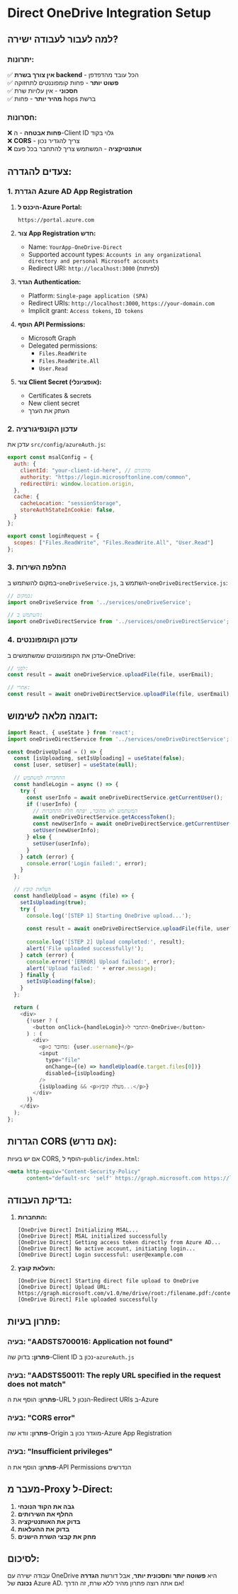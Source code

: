 # Direct OneDrive Integration Setup

## למה לעבור לעבודה ישירה?

### יתרונות:
✅ **אין צורך בשרת backend** - הכל עובד מהדפדפן  
✅ **פשוט יותר** - פחות קומפוננטים לתחזוקה  
✅ **חסכוני** - אין עלויות שרת  
✅ **מהיר יותר** - פחות hops ברשת  

### חסרונות:
❌ **פחות אבטחה** - ה-Client ID גלוי בקוד  
❌ **CORS** - צריך להגדיר נכון  
❌ **אותנטיקציה** - המשתמש צריך להתחבר בכל פעם  

## צעדים להגדרה:

### 1. הגדרת Azure AD App Registration

1. **היכנס ל-Azure Portal:**
   ```
   https://portal.azure.com
   ```

2. **צור App Registration חדש:**
   - Name: `YourApp-OneDrive-Direct`
   - Supported account types: `Accounts in any organizational directory and personal Microsoft accounts`
   - Redirect URI: `http://localhost:3000` (לפיתוח)

3. **הגדר Authentication:**
   - Platform: `Single-page application (SPA)`
   - Redirect URIs: `http://localhost:3000`, `https://your-domain.com`
   - Implicit grant: `Access tokens`, `ID tokens`

4. **הוסף API Permissions:**
   - Microsoft Graph
   - Delegated permissions:
     - `Files.ReadWrite`
     - `Files.ReadWrite.All`
     - `User.Read`

5. **צור Client Secret (אופציונלי):**
   - Certificates & secrets
   - New client secret
   - העתק את הערך

### 2. עדכון הקונפיגורציה

עדכן את `src/config/azureAuth.js`:

```javascript
export const msalConfig = {
  auth: {
    clientId: "your-client-id-here", // מהקודם
    authority: "https://login.microsoftonline.com/common",
    redirectUri: window.location.origin,
  },
  cache: {
    cacheLocation: "sessionStorage",
    storeAuthStateInCookie: false,
  }
};

export const loginRequest = {
  scopes: ["Files.ReadWrite", "Files.ReadWrite.All", "User.Read"]
};
```

### 3. החלפת השירות

במקום להשתמש ב-`oneDriveService.js`, השתמש ב-`oneDriveDirectService.js`:

```javascript
// במקום:
import oneDriveService from '../services/oneDriveService';

// השתמש ב:
import oneDriveDirectService from '../services/oneDriveDirectService';
```

### 4. עדכון הקומפוננטים

עדכן את הקומפוננטים שמשתמשים ב-OneDrive:

```javascript
// לפני:
const result = await oneDriveService.uploadFile(file, userEmail);

// אחרי:
const result = await oneDriveDirectService.uploadFile(file, userEmail);
```

## דוגמה מלאה לשימוש:

```javascript
import React, { useState } from 'react';
import oneDriveDirectService from '../services/oneDriveDirectService';

const OneDriveUpload = () => {
  const [isUploading, setIsUploading] = useState(false);
  const [user, setUser] = useState(null);

  // התחברות למשתמש
  const handleLogin = async () => {
    try {
      const userInfo = await oneDriveDirectService.getCurrentUser();
      if (!userInfo) {
        // המשתמש לא מחובר, יפתח חלון התחברות
        await oneDriveDirectService.getAccessToken();
        const newUserInfo = await oneDriveDirectService.getCurrentUser();
        setUser(newUserInfo);
      } else {
        setUser(userInfo);
      }
    } catch (error) {
      console.error('Login failed:', error);
    }
  };

  // העלאת קובץ
  const handleUpload = async (file) => {
    setIsUploading(true);
    try {
      console.log('[STEP 1] Starting OneDrive upload...');
      
      const result = await oneDriveDirectService.uploadFile(file, user?.username);
      
      console.log('[STEP 2] Upload completed:', result);
      alert('File uploaded successfully!');
    } catch (error) {
      console.error('[ERROR] Upload failed:', error);
      alert('Upload failed: ' + error.message);
    } finally {
      setIsUploading(false);
    }
  };

  return (
    <div>
      {!user ? (
        <button onClick={handleLogin}>התחבר ל-OneDrive</button>
      ) : (
        <div>
          <p>מחובר כ: {user.username}</p>
          <input 
            type="file" 
            onChange={(e) => handleUpload(e.target.files[0])}
            disabled={isUploading}
          />
          {isUploading && <p>מעלה קובץ...</p>}
        </div>
      )}
    </div>
  );
};
```

## הגדרות CORS (אם נדרש):

אם יש בעיות CORS, הוסף ל-`public/index.html`:

```html
<meta http-equiv="Content-Security-Policy" 
      content="default-src 'self' https://graph.microsoft.com https://login.microsoftonline.com;">
```

## בדיקת העבודה:

1. **התחברות:**
   ```
   [OneDrive Direct] Initializing MSAL...
   [OneDrive Direct] MSAL initialized successfully
   [OneDrive Direct] Getting access token directly from Azure AD...
   [OneDrive Direct] No active account, initiating login...
   [OneDrive Direct] Login successful: user@example.com
   ```

2. **העלאת קובץ:**
   ```
   [OneDrive Direct] Starting direct file upload to OneDrive
   [OneDrive Direct] Upload URL: https://graph.microsoft.com/v1.0/me/drive/root:/filename.pdf:/content
   [OneDrive Direct] File uploaded successfully
   ```

## פתרון בעיות:

### בעיה: "AADSTS700016: Application not found"
**פתרון:** בדוק שה-Client ID נכון ב-`azureAuth.js`

### בעיה: "AADSTS50011: The reply URL specified in the request does not match"
**פתרון:** הוסף את ה-URL הנכון ל-Redirect URIs ב-Azure

### בעיה: "CORS error"
**פתרון:** וודא שה-Origin מוגדר נכון ב-Azure App Registration

### בעיה: "Insufficient privileges"
**פתרון:** הוסף את ה-API Permissions הנדרשים

## מעבר מ-Proxy ל-Direct:

1. **גבה את הקוד הנוכחי**
2. **החלף את השירותים**
3. **בדוק את האותנטיקציה**
4. **בדוק את ההעלאות**
5. **מחק את קבצי השרת הישנים**

## לסיכום:

עבודה ישירה עם OneDrive היא **פשוטה יותר** ו**חסכונית יותר**, אבל דורשת **הגדרה נכונה** של Azure AD. אם אתה רוצה פתרון מהיר ללא שרת, זה הדרך! 